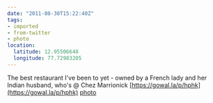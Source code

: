 ```yaml
---
date: "2011-08-30T15:22:40Z"
tags:
- imported
- from-twitter
- photo
location:
  latitude: 12.95506648
  longitude: 77.72983205
---
```

The best restaurant I've been to yet - owned by a French lady and her Indian husband, who's  @ Chez Marrionick [https://gowal.la/p/hphk](https://gowal.la/p/hphk) [photo](/tags/photo)
